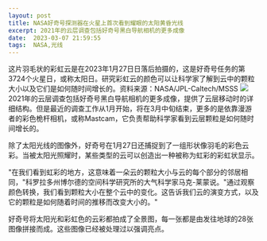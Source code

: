```yaml
---
layout: post
title: NASA好奇号探测器在火星上首次看到耀眼的太阳黄昏光线
excerpt: 2021年的云层调查包括好奇号黑白导航相机的更多成像
date:  2023-03-07 21:59:55
tags:  NASA,光线
---
```

这片羽毛状的彩虹云是在2023年1月27日日落后拍摄的，这是好奇号任务的第3724个火星日，或称太阳日。研究彩虹云的颜色可以让科学家了解到云中的颗粒大小以及它们是如何随时间增长的。资料来源：NASA/JPL-Caltech/MSSS
![](https://pic.imgdb.cn/item/64074d42f144a01007e388c5.jpg)
2021年的云层调查包括好奇号黑白导航相机的更多成像，提供了云层移动时的详细结构。但是最近的调查工作从1月开始，将在3月中旬结束，更多的是依靠漫游者的彩色桅杆相机，或称Mastcam，它负责帮助科学家看到云层颗粒是如何随时间增长的。

除了太阳光线的图像外，好奇号在1月27日还捕捉到了一组形状像羽毛的彩色云彩。当被太阳光照耀时，某些类型的云可以创造出一种被称为虹彩的彩虹状显示。

"在我们看到虹彩的地方，这意味着一朵云的颗粒大小与云的每个部分的邻居相同，"科罗拉多州博尔德的空间科学研究所的大气科学家马克-莱蒙说。"通过观察颜色转换，我们看到颗粒大小在整个云中的变化。这告诉我们云的演变方式，以及它的颗粒是如何随着时间的推移而改变大小的。"

好奇号将太阳光和彩虹色的云彩都拍成了全景图，每一张都是由发往地球的28张图像拼接而成。这些图像已经被处理过以强调亮点。
